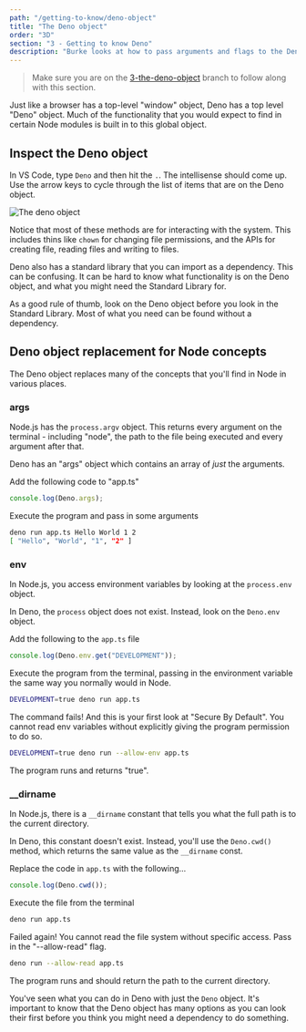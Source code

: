 ```yaml
---
path: "/getting-to-know/deno-object"
title: "The Deno object"
order: "3D"
section: "3 - Getting to know Deno"
description: "Burke looks at how to pass arguments and flags to the Deno CLI"
---
```


> Make sure you are on the [3-the-deno-object](https://github.com/burkeholland/deno-exercises/tree/3-the-deno-object) branch to follow along with this section.

Just like a browser has a top-level "window" object, Deno has a top level "Deno" object. Much of the functionality that you would expect to find in certain Node modules is built in to this global object.

## Inspect the Deno object

In VS Code, type `Deno` and then hit the `.`. The intellisense should come up. Use the arrow keys to cycle through the list of items that are on the Deno object.

![The deno object](../images/deno-object.jpg)

Notice that most of these methods are for interacting with the system. This includes thins like `chown` for changing file permissions, and the APIs for creating file, reading files and writing to files.

Deno also has a standard library that you can import as a dependency. This can be confusing. It can be hard to know what functionality is on the Deno object, and what you might need the Standard Library for.

As a good rule of thumb, look on the Deno object before you look in the Standard Library. Most of what you need can be found without a dependency.

## Deno object replacement for Node concepts

The Deno object replaces many of the concepts that you'll find in Node in various places.

### args

Node.js has the `process.argv` object. This returns every argument on the terminal - including "node", the path to the file being executed and every argument after that.

Deno has an "args" object which contains an array of _just_ the arguments.

Add the following code to "app.ts"

```typescript
console.log(Deno.args);
```

Execute the program and pass in some arguments

```bash
deno run app.ts Hello World 1 2
[ "Hello", "World", "1", "2" ]
```

### env

In Node.js, you access environment variables by looking at the `process.env` object.

In Deno, the `process` object does not exist. Instead, look on the `Deno.env` object.

Add the following to the `app.ts` file

```typescript
console.log(Deno.env.get("DEVELOPMENT"));
```

Execute the program from the terminal, passing in the environment variable the same way you normally would in Node.

```bash
DEVELOPMENT=true deno run app.ts
```

The command fails! And this is your first look at "Secure By Default". You cannot read env variables without explicitly giving the program permission to do so.

```bash
DEVELOPMENT=true deno run --allow-env app.ts
```

The program runs and returns "true".

### \_\_dirname

In Node.js, there is a `__dirname` constant that tells you what the full path is to the current directory.

In Deno, this constant doesn't exist. Instead, you'll use the `Deno.cwd()` method, which returns the same value as the `__dirname` const.

Replace the code in `app.ts` with the following...

```typescript
console.log(Deno.cwd());
```

Execute the file from the terminal

```bash
deno run app.ts
```

Failed again! You cannot read the file system without specific access. Pass in the "--allow-read" flag.

```bash
deno run --allow-read app.ts
```

The program runs and should return the path to the current directory.

You've seen what you can do in Deno with just the `Deno` object. It's important to know that the Deno object has many options as you can look their first before you think you might need a dependency to do something.
